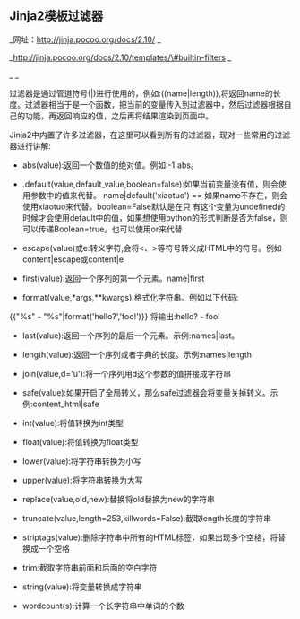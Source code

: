 ## Jinja2模板过滤器

_网址：http://jinja.pocoo.org/docs/2.10/_

_http://jinja.pocoo.org/docs/2.10/templates/\#builtin-filters_

__

过滤器是通过管道符号\(\|\)进行使用的，例如:\(\(name\|length\)\),将返回name的长度。过滤器相当于是一个函数，把当前的变量传入到过滤器中，然后过滤器根据自己的功能，再返回响应的值，之后再将结果渲染到页面中。

Jinja2中内置了许多过滤器，在这里可以看到所有的过滤器，现对一些常用的过滤器进行讲解:

* abs\(value\):返回一个数值的绝对值。例如:-1\|abs。

* .default\(value,default\_value,boolean=false\):如果当前变量没有值，则会使用参数中的值来代替。  name\|default\('xiaotuo'\) == 如果name不存在，则会使用xiaotuo来代替。boolean=False默认是在只  有这个变量为undefined的时候才会使用default中的值，如果想使用python的形式判断是否为false，则可以传递Boolean=true。也可以使用or来代替

*  escape\(value\)或e:转义字符,会将&lt;、&gt;等符号转义成HTML中的符号。例如content\|escape或content\|e

* first\(value\):返回一个序列的第一个元素。name\|first

* format\(value,\*args,\*\*kwargs\):格式化字符串。例如以下代码:

{{"%s" - "%s"\|format\('hello?','foo!'\)}} 将输出:hello? - foo!

* last\(value\):返回一个序列的最后一个元素。示例:names\|last。

* length\(value\):返回一个序列或者字典的长度。示例:names\|length

* join\(value,d='u'\):将一个序列用d这个参数的值拼接成字符串

*  safe\(value\):如果开启了全局转义，那么safe过滤器会将变量关掉转义。示例:content\_html\|safe

*  int\(value\):将值转换为int类型

*  float\(value\):将值转换为float类型

* lower\(value\):将字符串转换为小写

*  upper\(value\):将字符串转换为大写

*  replace\(value,old,new\):替换将old替换为new的字符串

*  truncate\(value,length=253,killwords=False\):截取length长度的字符串

*  striptags\(value\):删除字符串中所有的HTML标签，如果出现多个空格，将替换成一个空格

*  trim:截取字符串前面和后面的空白字符

*  string\(value\):将变量转换成字符串

*  wordcount\(s\):计算一个长字符串中单词的个数



